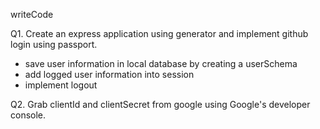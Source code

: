 writeCode

Q1. Create an express application using generator and implement github login using passport.


- save user information in local database by creating a userSchema
- add logged user information into session
- implement logout

Q2. Grab clientId and clientSecret from google using Google's developer console.
